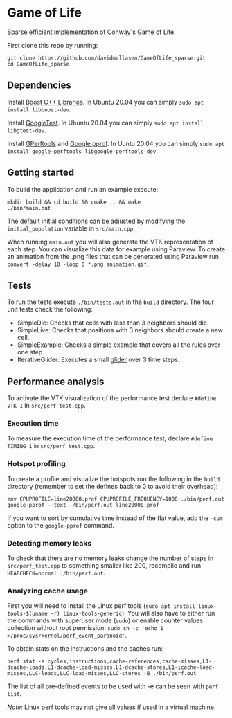 # Game of Life
Sparse efficient implementation of Conway's Game of Life.

First clone this repo by running:
~~~
git clone https://github.com/davidmallasen/GameOfLife_sparse.git
cd GameOfLife_sparse
~~~

## Dependencies

Install [Boost C++ Libraries](https://www.boost.org/). In Ubuntu 20.04 you can simply `sudo apt install libboost-dev`.

Install [GoogleTest](https://github.com/google/googletest). In Ubuntu 20.04 you can simply `sudo apt install libgtest-dev`.

Install [GPerftools](https://github.com/gperftools/gperftools) and [Google pprof](https://github.com/google/pprof). In Uuntu 20.04 you can simply `sudo apt install google-perftools libgoogle-perftools-dev`.

## Getting started 

To build the application and run an example execute:
~~~
mkdir build && cd build && cmake .. && make
./bin/main.out
~~~

The [default initial conditions](https://www.conwaylife.com/wiki/Glider) can be adjusted by modifying the `initial_population` variable in `src/main.cpp`.

When running `main.out` you will also generate the VTK representation of each step. You can visualize this data for example using Paraview.
To create an animation from the .png files that can be generated using Paraview run `convert -delay 10 -loop 0 *.png animation.gif`.

## Tests

To run the tests execute `./bin/tests.out` in the `build` directory. The four unit tests check the following:
- SimpleDie: Checks that cells with less than 3 neighbors should die.
- SimpleLive: Checks that positions with 3 neighbors should create a new cell. 
- SimpleExample: Checks a simple example that covers all the rules over one step.
- IterativeGlider: Executes a small [glider](https://www.conwaylife.com/wiki/Glider) over 3 time steps.

## Performance analysis

To activate the VTK visualization of the performance test declare `#define VTK 1` in `src/perf_test.cpp`.

### Execution time

To measure the execution time of the performance test, declare `#define TIMING 1` in `src/perf_test.cpp`.

### Hotspot profiling

To create a profile and visualize the hotspots run the following in the `build` directory (remember to set the defines back to 0 to avoid their overhead):
~~~
env CPUPROFILE=line20000.prof CPUPROFILE_FREQUENCY=1000 ./bin/perf.out
google-pprof --text ./bin/perf.out line20000.prof
~~~
If you want to sort by cumulative time instead of the flat value, add the `-cum` option to the `google-pprof` command.

### Detecting memory leaks

To check that there are no memory leaks change the number of steps in `src/perf_test.cpp` to something smaller like 200, recompile and run `HEAPCHECK=normal ./bin/perf.out`.

### Analyzing cache usage

First you will need to install the Linux perf tools (`sudo apt install linux-tools-$(uname -r) linux-tools-generic`). You will also have to either run the commands with superuser mode (`sudo`) or enable counter values collection without root permission: `sudo sh -c 'echo 1 >/proc/sys/kernel/perf_event_paranoid'`.

To obtain stats on the instructions and the caches run:
~~~
perf stat -e cycles,instructions,cache-references,cache-misses,L1-dcache-loads,L1-dcache-load-misses,L1-dcache-stores,L1-icache-load-misses,LLC-loads,LLC-load-misses,LLC-stores -B ./bin/perf.out
~~~

The list of all pre-defined events to be used with -e can be seen with `perf list`.

*Note:* Linux perf tools may not give all values if used in a virtual machine.

